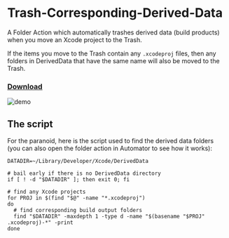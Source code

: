 Trash-Corresponding-Derived-Data
================================

A Folder Action which automatically trashes derived data (build products) when you move an Xcode project to the Trash.

If the items you move to the Trash contain any `.xcodeproj` files, then any folders in DerivedData that have the same name will also be moved to the Trash. 

### [Download](http://github.com/jtbandes/Trash-Corresponding-Derived-Data/downloads)

![demo](http://i.imgur.com/chEig.gif)

## The script

For the paranoid, here is the script used to find the derived data folders (you can also open the folder action in Automator to see how it works):

    DATADIR=~/Library/Developer/Xcode/DerivedData
    
    # bail early if there is no DerivedData directory
    if [ ! -d "$DATADIR" ]; then exit 0; fi
    
    # find any Xcode projects
    for PROJ in $(find "$@" -name "*.xcodeproj")
    do
      # find corresponding build output folders
      find "$DATADIR" -maxdepth 1 -type d -name "$(basename "$PROJ" .xcodeproj)-*" -print
    done